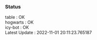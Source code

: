 ### Status


table : OK  
hogwarts : OK  
icy-bot : OK  
Latest Update : 2022-11-01 20:11:23.765187
